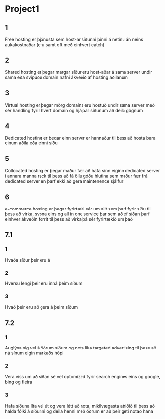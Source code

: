 # Project1
## 1
Free hosting er þjónusta sem host-ar síðunni þinni á netinu án neins aukakostnaðar (eru samt oft með einhvert catch)
## 2
Shared hosting er þegar margar síður eru host-aðar á sama server undir sama eða svipuðu domain nafni ákveðið af hosting aðilanum
## 3
Virtual hosting er þegar mörg domains eru hostuð undir sama server með sér handling fyrir hvert domain og hjálpar síðunum að deila gögnum
## 4
Dedicated hosting er þegar einn server er hannaður til þess að hosta bara einum aðila eða einni síðu
## 5
Collocated hosting er þegar maður fær að hafa sinn eiginn dedicated server í annara manna rack til þess að fá öllu góðu hlutina sem maður fær frá dedicated server en þarf ekki að gera maintenence sjálfur
## 6
e-commerce hosting er þegar fyrirtæki sér um allt sem þarf fyrir síðu til þess að virka, svona eins og all in one service þar sem að ef síðan þarf einhver ákveðin forrit til þess að virka þá sér fyrirtækið um það
## 7.1
### 1
Hvaða síður þeir eru á
### 2
Hversu lengi þeir eru inná þeim síðum
### 3
Hvað þeir eru að gera á þeim síðum
## 7.2
### 1
Auglýsa sig vel á öðrum síðum og nota líka targeted advertising til þess að ná sínum eigin markaðs hópi
### 2
Vera viss um að síðan sé vel optomized fyrir search engines eins og google, bing og fleira
### 3
Hafa síðuna líta vel út og vera létt að nota, mikilvægasta atriðið til þess að halda fólki á síðunni og deila henni með öðrum er að þeir geti notað hana
